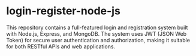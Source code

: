 # login-register-node-js
This repository contains a full-featured login and registration system built with Node.js, Express, and MongoDB. The system uses JWT (JSON Web Token) for secure user authentication and authorization, making it suitable for both RESTful APIs and web applications.
